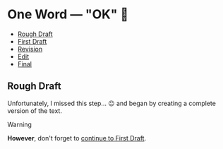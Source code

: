 # One Word — "OK" 🐳
- [Rough Draft](rough-draft.md)
- [First Draft](first-draft.md)
- [Revision](revision.md)
- [Edit](edit.md)
- [Final](final.md)


## Rough Draft
Unfortunately, I missed this step… ☹️ and began by creating a complete version of the text. 

> [!WARNING]
> **However**, don't forget to [continue to First Draft](first-draft.md).
